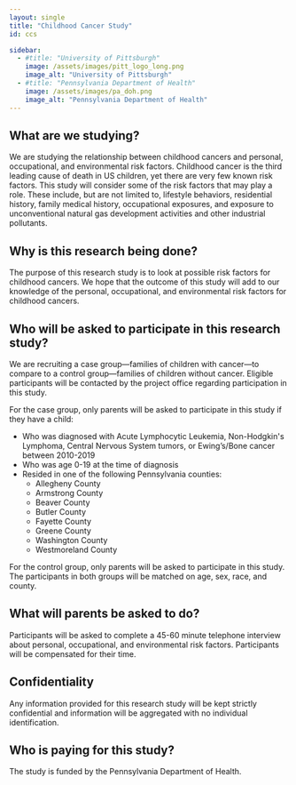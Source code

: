 ```yaml
---
layout: single
title: "Childhood Cancer Study"
id: ccs

sidebar:
  - #title: "University of Pittsburgh"
    image: /assets/images/pitt_logo_long.png
    image_alt: "University of Pittsburgh"
  - #title: "Pennsylvania Department of Health"
    image: /assets/images/pa_doh.png
    image_alt: "Pennsylvania Department of Health"
---
```


## What are we studying? 

We are studying the relationship between childhood cancers and personal, occupational, and environmental risk factors. Childhood cancer is the third leading cause of death in US children, yet there are very few known risk factors. This study will consider some of the risk factors that may play a role. These include, but are not limited to, lifestyle behaviors, residential history, family medical history, occupational exposures, and exposure to unconventional natural gas development activities and other industrial pollutants.

## Why is this research being done?

The purpose of this research study is to look at possible risk factors for childhood cancers. We hope that the outcome of this study will add to our knowledge of the personal, occupational, and environmental risk factors for childhood cancers.

## Who will be asked to participate in this research study?

We are recruiting a case group—families of children with cancer—to compare to a control group—families of children without cancer. Eligible participants will be contacted by the project office regarding participation in this study. 

For the case group, only parents will be asked to participate in this study if they have a child:
- Who was diagnosed with Acute Lymphocytic Leukemia, Non-Hodgkin's Lymphoma, Central Nervous System tumors, or Ewing’s/Bone cancer between 2010-2019
- Who was age 0-19 at the time of diagnosis
- Resided in one of the following Pennsylvania counties:
    - Allegheny County
    - Armstrong County
    - Beaver County
    - Butler County
    - Fayette County
    - Greene County
    - Washington County
    - Westmoreland County

For the control group, only parents will be asked to participate in this study. The participants in both groups will be matched on age, sex, race, and county.

## What will parents be asked to do?  

Participants will be asked to complete a 45-60 minute telephone interview about personal, occupational, and environmental risk factors. Participants will be compensated for their time.

## Confidentiality

Any information provided for this research study will be kept strictly confidential and information will be aggregated with no individual identification.

## Who is paying for this study?

The study is funded by the Pennsylvania Department of Health.
